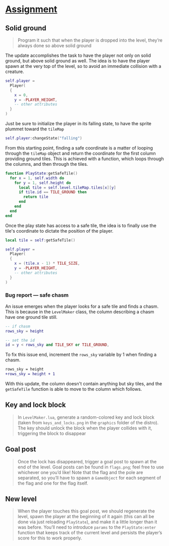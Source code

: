 # [Assignment](https://docs.cs50.net/ocw/games/assignments/4/assignment4.html)

## Solid ground

> Program it such that when the player is dropped into the level, they’re always done so above solid ground

The update accomplishes the task to have the player not only on solid ground, but above solid ground as well. The idea is to have the player spawn at the very top of the level, so to avoid an immediate collision with a creature.

```lua
self.player =
  Player(
  {
    x = 0,
    y = -PLAYER_HEIGHT,
    -- other attributes
  }
)
```

Just be sure to initialize the player in its falling state, to have the sprite plummet toward the `tileMap`

```lua
self.player:changeState("falling")
```

From this starting point, finding a safe coordinate is a matter of looping through the `tileMap` object and return the coordinate for the first column providing ground tiles. This is achieved with a function, which loops through the columns, and then through the tiles.

```lua
function PlayState:getSafeTile()
  for x = 1, self.width do
    for y = 1, self.height do
      local tile = self.level.tileMap.tiles[x][y]
      if tile.id == TILE_GROUND then
        return tile
      end
    end
  end
end
```

Once the play state has access to a safe tile, the idea is to finally use the tile's coordinate to dictate the position of the player.

```lua
local tile = self:getSafeTile()

self.player =
  Player(
  {
    x = (tile.x - 1) * TILE_SIZE,
    y = -PLAYER_HEIGHT,
    -- other attributes
  }
)
```

### Bug report — safe chasm

An issue emerges when the player looks for a safe tile and finds a chasm. This is because in the `LevelMaker` class, the column describing a chasm have one ground tile still.

```lua
-- if chasm
rows_sky = height

-- set the id
id = y < rows_sky and TILE_SKY or TILE_GROUND,
```

To fix this issue end, increment the `rows_sky` variable by 1 when finding a chasm.

```diff
rows_sky = height
+rows_sky = height + 1
```

With this update, the column doesn't contain anything but sky tiles, and the `getSafeTile` function is able to move to the column which follows.

## Key and lock block

> In `LevelMaker.lua`, generate a random-colored key and lock block (taken from `keys_and_locks.png` in the `graphics` folder of the distro). The key should unlock the block when the player collides with it, triggering the block to disappear

## Goal post

> Once the lock has disappeared, trigger a goal post to spawn at the end of the level. Goal posts can be found in `flags.png`; feel free to use whichever one you’d like! Note that the flag and the pole are separated, so you’ll have to spawn a `GameObject` for each segment of the flag and one for the flag itself.

## New level

> When the player touches this goal post, we should regenerate the level, spawn the player at the beginning of it again (this can all be done via just reloading `PlayState`), and make it a little longer than it was before. You’ll need to introduce `params` to the `PlayState:enter` function that keeps track of the current level and persists the player’s score for this to work properly.
